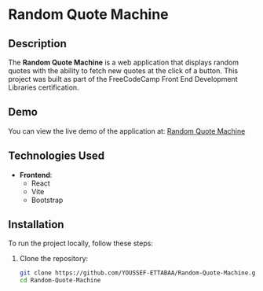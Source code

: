 # Random Quote Machine

## Description

The **Random Quote Machine** is a web application that displays random quotes with the ability to fetch new quotes at the click of a button. This project was built as part of the FreeCodeCamp Front End Development Libraries certification. 

## Demo

You can view the live demo of the application at: [Random Quote Machine](https://github.com/YOUSSEF-ETTABAA/Random-Quote-Machine)

## Technologies Used

- **Frontend**: 
  - React
  - Vite
  - Bootstrap
  
## Installation

To run the project locally, follow these steps:

1. Clone the repository:
   ```bash
   git clone https://github.com/YOUSSEF-ETTABAA/Random-Quote-Machine.git
   cd Random-Quote-Machine
